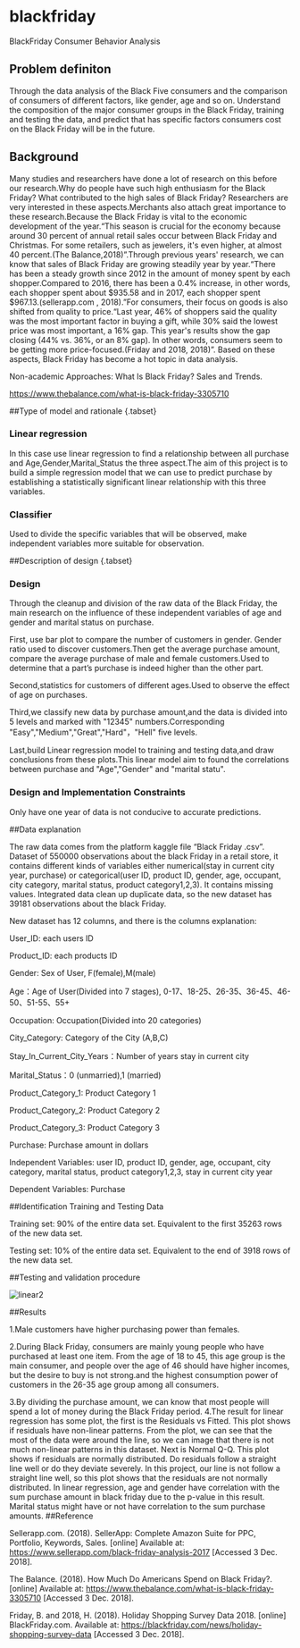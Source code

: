 # blackfriday
BlackFriday Consumer Behavior Analysis
## Problem definiton

Through the data analysis of the Black Five consumers and the comparison of consumers of different factors, like gender, age and so on. Understand the composition of the major consumer groups in the Black Friday, training and testing the data, and predict that has specific factors consumers cost on the Black Friday will be in the future.

## Background

Many studies and researchers have done a lot of research on this before our research.Why do people have such high enthusiasm for the Black Friday? What contributed to the high sales of Black Friday? Researchers are very interested in these aspects.Merchants also attach great importance to these research.Because the Black Friday is vital to the economic development of the year.“This season is crucial for the economy because around 30 percent of annual retail sales occur between Black Friday and Christmas. For some retailers, such as jewelers, it's even higher, at almost 40 percent.(The Balance,2018)”.Through previous years' research, we can know that sales of Black Friday are growing steadily year by year.“There has been a steady growth since 2012 in the amount of money spent by each shopper.Compared to 2016, there has been a 0.4% increase, in other words, each shopper spent about $935.58 and in 2017, each shopper spent $967.13.(sellerapp.com , 2018).”For consumers, their focus on goods is also shifted from quality to price.“Last year, 46% of shoppers said the quality was the most important factor in buying a gift, while 30% said the lowest price was most important, a 16% gap. This year's results show the gap closing (44% vs. 36%, or an 8% gap). In other words, consumers seem to be getting more price-focused.(Friday and 2018, 2018)”. Based on these aspects, Black Friday has become a hot topic in data analysis.

Non-academic Approaches: What Is Black Friday? Sales and Trends.

<https://www.thebalance.com/what-is-black-friday-3305710>

##Type of model and rationale {.tabset}

### Linear regression

In this case use linear regression to find a relationship between all purchase and Age,Gender,Marital_Status the three aspect.The aim of this project is to build a simple regression model that we can use to predict purchase by establishing a statistically significant linear relationship with this three variables.

### Classifier

Used to divide the specific variables that will be observed, make independent variables more suitable for observation.

##Description of design {.tabset}

### Design

Through the cleanup and division of the raw data of the Black Friday, the main research on the influence of these independent variables of age and gender and marital status on purchase.

First, use bar plot to compare the number of customers in gender. Gender ratio used to discover customers.Then get the average purchase amount, compare the average purchase of male and female customers.Used to determine that a part’s purchase is indeed higher than the other part.

Second,statistics for customers of different ages.Used to observe the effect of age on purchases.

Third,we classify new data by purchase amount,and the data is divided into 5 levels and marked with "12345" numbers.Corresponding "Easy","Medium","Great","Hard"，"Hell" five levels.

Last,build Linear regression model to training and testing data,and draw conclusions from these plots.This linear model aim to found the correlations between purchase and "Age","Gender" and "marital statu".

### Design and Implementation Constraints

Only have one year of data is not conducive to accurate predictions.

##Data explanation

The raw data comes from the platform kaggle file “Black Friday .csv”. Dataset of 550000 observations about the black Friday in a retail store, it contains different kinds of variables either numerical(stay in current city year, purchase) or categorical(user ID, product ID, gender, age, occupant, city category, marital status, product category1,2,3). It contains missing values. Integrated data clean up duplicate data, so the new dataset has 39181 observations about the black Friday.

  New dataset has 12 columns, and there is the columns explanation:
  
User_ID: each users ID

Product_ID: each products ID

Gender: Sex of User, F(female),M(male)

Age：Age of User(Divided into 7 stages), 0-17、18-25、26-35、36-45、46-50、51-55、55+

Occupation: Occupation(Divided into 20 categories)

City_Category: Category of the City (A,B,C)

Stay_In_Current_City_Years：Number of years stay in current city

Marital_Status：0 (unmarried),1 (married)

Product_Category_1: Product Category 1

Product_Category_2: Product Category 2

Product_Category_3: Product Category 3

Purchase: Purchase amount in dollars

Independent Variables: user ID, product ID, gender, age, occupant, city category, marital status, product category1,2,3, stay in current city year

Dependent Variables: Purchase

##Identification Training and Testing Data

Training set: 90% of the entire data set. Equivalent to the first 35263 rows of the new data set.

Testing set: 10% of the entire data set. Equivalent to the end of 3918 rows of the new data set.

##Testing and validation procedure

![linear2](/Users/zimin/Downloads/WechatIMG220.jpeg)

##Results

1.Male customers have higher purchasing power than females.

2.During Black Friday, consumers are mainly young people who have purchased at least one item. From the age of 18 to 45, this age group is the main consumer, and people over the age of 46 should have higher incomes, but the desire to buy is not strong.and the highest consumption power of customers in the 26-35 age group among all consumers.

3.By dividing the purchase amount, we can know that most people will spend a lot of money during the Black Friday period.
4.The result for linear regression has some plot, the first is the Residuals vs Fitted.
This plot shows if residuals have non-linear patterns. From the plot, we can see that the most of the data were around the line, so we can image that there is not much non-linear patterns in this dataset.
Next is Normal Q-Q. This plot shows if residuals are normally distributed. Do residuals follow a straight line well or do they deviate severely. In this project, our line is not follow a straight line well, so this plot shows that the residuals are not normally distributed.
In linear regression, age and gender have correlation with the sum purchase amount in black friday due to the p-value in this result. Marital status might have or not have correlation to the sum purchase amounts.
##Reference

Sellerapp.com. (2018). SellerApp: Complete Amazon Suite for PPC, Portfolio, Keywords, Sales. [online] Available at: <https://www.sellerapp.com/black-friday-analysis-2017> [Accessed 3 Dec. 2018].

The Balance. (2018). How Much Do Americans Spend on Black Friday?. [online] Available at: <https://www.thebalance.com/what-is-black-friday-3305710> [Accessed 3 Dec. 2018].

Friday, B. and 2018, H. (2018). Holiday Shopping Survey Data 2018. [online] BlackFriday.com. Available at: <https://blackfriday.com/news/holiday-shopping-survey-data> [Accessed 3 Dec. 2018].



